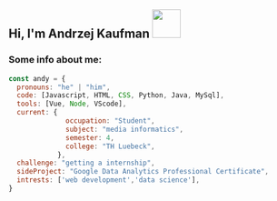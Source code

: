 <h2> Hi, I'm Andrzej Kaufman  <img src="https://media.giphy.com/media/xTiIzJSKB4l7xTouE8/giphy.gif" width="50"></h2>

### Some info about me: 

```javascript
const andy = {
  pronouns: "he" | "him",
  code: [Javascript, HTML, CSS, Python, Java, MySql],
  tools: [Vue, Node, VScode],
  current: {
              occupation: "Student",
              subject: "media informatics",
              semester: 4,
              college: "TH Luebeck",
            },      
  challenge: "getting a internship",
  sideProject: "Google Data Analytics Professional Certificate", 
  intrests: ['web development','data science'],
}
```
